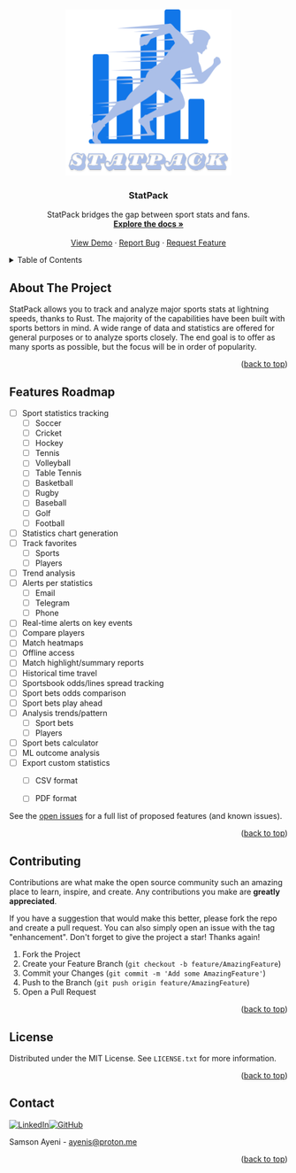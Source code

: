 <a name="readme-top"></a>

<!-- 
[![Contributors][contributors-shield]][contributors-url]
[![Stargazers][stars-shield]][stars-url]
[![Issues][issues-shield]][issues-url] -->



<!-- PROJECT LOGO -->
<br />
<div align="center">
  <a href="https://github.com/ayeniswe/statpack">
    <img src="logo.svg" alt="Logo" width="300" height="300">
  </a>

<h3 align="center">StatPack</h3>

  <p align="center">
    StatPack bridges the gap between sport stats and fans.
    <br />
    <a href="https://github.com/ayeniswe/statpack"><strong>Explore the docs »</strong></a>
    <br />
    <br />
    <a href="https://github.com/ayeniswe/statpack">View Demo</a>
    ·
    <a href="https://github.com/ayeniswe/statpack/issues/new?labels=bug&template=bug-report---.md">Report Bug</a>
    ·
    <a href="https://github.com/ayeniswe/statpack/issues/new?labels=enhancement&template=feature-request---.md">Request Feature</a>
  </p>
</div>



<!-- TABLE OF CONTENTS -->
<details>
  <summary>Table of Contents</summary>
  <ol>
    <li>
      <a href="#about-the-project">About The Project</a>
      <!-- <ul>
      </ul> -->
    </li>
    <li>
      <a href="#getting-started">Getting Started</a>
      <ul>
        <li><a href="#prerequisites">Prerequisites</a></li>
        <li><a href="#installation">Installation</a></li>
      </ul>
    </li>
    <li><a href="#usage">Usage</a></li>
    <li><a href="#roadmap">Roadmap</a></li>
    <li><a href="#contributing">Contributing</a></li>
    <li><a href="#license">License</a></li>
    <li><a href="#contact">Contact</a></li>
    <li><a href="#acknowledgments">Acknowledgments</a></li>
  </ol>
</details>



<!-- ABOUT THE PROJECT -->
## About The Project
StatPack allows you to track and analyze major sports stats at lightning speeds, thanks to Rust. The majority of the capabilities have been built with sports bettors in mind. A wide range of data and statistics are offered for general purposes or to analyze sports closely. The end goal is to offer as many sports as possible, but the focus will be in order of popularity.

<p align="right">(<a href="#readme-top">back to top</a>)</p>



<!-- GETTING STARTED -->
<!-- ## Getting Started


 -->
<!-- ### Prerequisites


 -->
<!-- ### Installation



<p align="right">(<a href="#readme-top">back to top</a>)</p> -->



<!-- USAGE EXAMPLES -->
<!-- ## Usage



For more examples, please refer to the [Documentation](https://example.com)

<p align="right">(<a href="#readme-top">back to top</a>)</p> -->



<!-- FEATURES ROADMAP -->
## Features Roadmap

- [ ] Sport statistics tracking
    - [ ] Soccer
    - [ ] Cricket
    - [ ] Hockey
    - [ ] Tennis
    - [ ] Volleyball
    - [ ] Table Tennis
    - [ ] Basketball
    - [ ] Rugby
    - [ ] Baseball
    - [ ] Golf
    - [ ] Football
- [ ] Statistics chart generation
- [ ] Track favorites
    - [ ] Sports
    - [ ] Players
- [ ] Trend analysis
- [ ] Alerts per statistics
    - [ ] Email
    - [ ] Telegram
    - [ ] Phone
- [ ] Real-time alerts on key events
- [ ] Compare players
- [ ] Match heatmaps
- [ ] Offline access
- [ ] Match highlight/summary reports
- [ ] Historical time travel
- [ ] Sportsbook odds/lines spread tracking
- [ ] Sport bets odds comparison
- [ ] Sport bets play ahead
- [ ] Analysis trends/pattern
    - [ ] Sport bets
    - [ ] Players
- [ ] Sport bets calculator
- [ ] ML outcome analysis
- [ ] Export custom statistics
    - [ ] CSV format
    - [ ] PDF format


See the [open issues](https://github.com/ayeniswe/statpack/issues) for a full list of proposed features (and known issues).

<p align="right">(<a href="#readme-top">back to top</a>)</p>



<!-- CONTRIBUTING -->
## Contributing

Contributions are what make the open source community such an amazing place to learn, inspire, and create. Any contributions you make are **greatly appreciated**.

If you have a suggestion that would make this better, please fork the repo and create a pull request. You can also simply open an issue with the tag "enhancement".
Don't forget to give the project a star! Thanks again!

1. Fork the Project
2. Create your Feature Branch (`git checkout -b feature/AmazingFeature`)
3. Commit your Changes (`git commit -m 'Add some AmazingFeature'`)
4. Push to the Branch (`git push origin feature/AmazingFeature`)
5. Open a Pull Request

<p align="right">(<a href="#readme-top">back to top</a>)</p>



<!-- LICENSE -->
## License

Distributed under the MIT License. See `LICENSE.txt` for more information.

<p align="right">(<a href="#readme-top">back to top</a>)</p>



<!-- CONTACT -->
## Contact
[![LinkedIn][linkedin-shield]][linkedin-url][![GitHub](https://img.shields.io/badge/github-%23121011.svg?style=for-the-badge&logo=github&logoColor=white)][github-url]

Samson Ayeni - ayenis@proton.me

<p align="right">(<a href="#readme-top">back to top</a>)</p>



<!-- ACKNOWLEDGMENTS -->
<!-- ## Acknowledgments

* []()
* []()
* []()

<p align="right">(<a href="#readme-top">back to top</a>)</p> -->



<!-- MARKDOWN LINKS & IMAGES -->
<!-- https://www.markdownguide.org/basic-syntax/#reference-style-links -->
[contributors-shield]: https://img.shields.io/github/contributors/ayeniswe/statpack.svg?style=for-the-badge
[contributors-url]: https://github.com/ayeniswe/statpack/graphs/contributors
[forks-shield]: https://img.shields.io/github/forks/ayeniswe/statpack.svg?style=for-the-badge
[forks-url]: https://github.com/ayeniswe/statpack/network/members
[stars-shield]: https://img.shields.io/github/stars/ayeniswe/statpack.svg?style=for-the-badge
[stars-url]: https://github.com/ayeniswe/statpack/stargazers
[issues-shield]: https://img.shields.io/github/issues/ayeniswe/statpack.svg?style=for-the-badge
[issues-url]: https://github.com/ayeniswe/statpack/issues
[license-shield]: https://img.shields.io/github/license/ayeniswe/statpack.svg?style=for-the-badge
[license-url]: https://github.com/ayeniswe/statpack/blob/master/LICENSE.txt
[linkedin-shield]: https://img.shields.io/badge/-LinkedIn-black.svg?style=for-the-badge&logo=linkedin&colorB=555
[github-url]: https://github.com/ayeniswe/statpack
[linkedin-url]: https://linkedin.com/in/samsonayeni
[product-screenshot]: images/screenshot.png
[Next.js]: https://img.shields.io/badge/next.js-000000?style=for-the-badge&logo=nextdotjs&logoColor=white
[Next-url]: https://nextjs.org/
[React.js]: https://img.shields.io/badge/React-20232A?style=for-the-badge&logo=react&logoColor=61DAFB
[React-url]: https://reactjs.org/
[Vue.js]: https://img.shields.io/badge/Vue.js-35495E?style=for-the-badge&logo=vuedotjs&logoColor=4FC08D
[Vue-url]: https://vuejs.org/
[Angular.io]: https://img.shields.io/badge/Angular-DD0031?style=for-the-badge&logo=angular&logoColor=white
[Angular-url]: https://angular.io/
[Svelte.dev]: https://img.shields.io/badge/Svelte-4A4A55?style=for-the-badge&logo=svelte&logoColor=FF3E00
[Svelte-url]: https://svelte.dev/
[Laravel.com]: https://img.shields.io/badge/Laravel-FF2D20?style=for-the-badge&logo=laravel&logoColor=white
[Laravel-url]: https://laravel.com
[Bootstrap.com]: https://img.shields.io/badge/Bootstrap-563D7C?style=for-the-badge&logo=bootstrap&logoColor=white
[Bootstrap-url]: https://getbootstrap.com
[JQuery.com]: https://img.shields.io/badge/jQuery-0769AD?style=for-the-badge&logo=jquery&logoColor=white
[JQuery-url]: https://jquery.com 